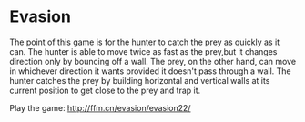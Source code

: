 Evasion
=======
The point of this game is for the hunter to catch the prey as quickly as it can. The hunter is able to move twice as fast as the prey,but it changes direction only by bouncing off a wall. The prey, on the other hand, can move in whichever direction it wants provided it doesn't pass through a wall. The hunter catches the prey by building horizontal and vertical walls at its current position to get close to the prey and trap it.

Play the game: http://ffm.cn/evasion/evasion22/
